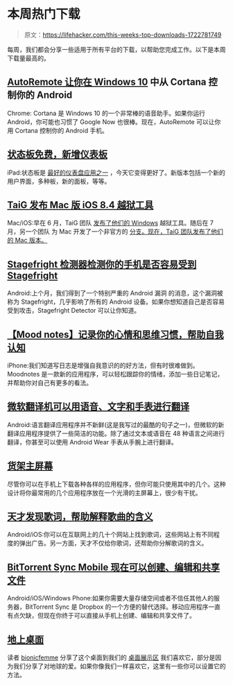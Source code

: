 # 本周热门下载

> 原文：<https://lifehacker.com/this-weeks-top-downloads-1722781749>

每周，我们都会分享一些适用于所有平台的下载，以帮助您完成工作。以下是本周下载量最高的。



## [AutoRemote 让你在 Windows 10](http://lifehacker.com/autoremote-lets-you-control-your-android-from-cortana-i-1721954052) 中从 Cortana 控制你的 Android

Chrome: Cortana 是 Windows 10 的一个非常棒的语音助手。如果你运行 Android，你可能也习惯了 Google Now 也很棒。现在，AutoRemote 可以让你用 Cortana 控制你的 Android 手机。

## [状态板免费，新增仪表板](http://lifehacker.com/status-board-goes-free-adds-new-dashboard-panels-1721325216)

iPad:状态板是 [最好的仪表盘应用之一](http://lifehacker.com/the-best-dashboard-apps-to-start-your-morning-right-612931694) ，今天它变得更好了。新版本包括一个新的用户界面，多种板，新的面板，等等。

## [TaiG 发布 Mac 版 iOS 8.4 越狱工具](http://lifehacker.com/taig-releases-ios-8-4-jailbreak-tool-for-mac-1721779983)

Mac/iOS:早在 6 月，TaiG 团队 [发布了他们的 Windows](http://lifehacker.com/ios-8-3-jailbreak-is-now-available-1713385514#_ga=1.92504981.968941705.1436971740) 越狱工具。随后在 7 月，另一个团队 为 Mac 开发了一个非官方的 [分支。现在，TaiG 团队发布了他们的 Mac 版本。](http://lifehacker.com/ios-8-4-jailbreak-is-now-available-for-mac-1717755247)

## [Stagefright 检测器检测你的手机是否容易受到 Stagefright](http://lifehacker.com/stagefright-detector-detects-if-your-phone-is-vulnerabl-1722662061)

Android:上个月，我们得到了一个特别严重的 Android 漏洞 的消息，这个漏洞被称为 Stagefright，几乎影响了所有的 Android 设备。如果你想知道自己是否容易受到攻击，Stagefright Detector 可以让你知道。

## [【Mood notes】记录你的心情和思维习惯，帮助自我认知](http://lifehacker.com/moodnotes-logs-your-mood-and-thinking-habits-to-help-wi-1722464149)

iPhone:我们知道写日志是增强自我意识的的好方法，但有时很难做到。Moodnotes 是一款新的应用程序，可以轻松跟踪你的情绪，添加一些日记笔记，并帮助你对自己有更多的看法。

## [微软翻译机可以用语音、文字和手表进行翻译](http://lifehacker.com/microsoft-translator-can-translate-with-voice-text-an-1722432376)

Android:语言翻译应用程序并不新鲜(这是我写过的最酷的句子之一)，但微软的新翻译应用程序提供了一些简洁的功能。除了通过文本或语音在 48 种语言之间进行翻译，你甚至可以使用 Android Wear 手表从手腕上进行翻译。

## [货架主屏幕](http://lifehacker.com/the-shelf-home-screen-1722564908)

尽管你可以在手机上下载各种各样的应用程序，但你可能只使用其中的几个。这种设计将你最常用的几个应用程序放在一个光滑的主屏幕上，很少有干扰。

## [天才发现歌词，帮助解释歌曲的含义](http://lifehacker.com/genius-finds-song-lyrics-helps-explain-a-songs-meaning-1722196301)

Android/iOS:你可以在互联网上的几十个网站上找到歌词，这些网站上有不同程度的弹出广告。另一方面，天才不仅给你歌词，还帮助你分解歌词的含义。

## [BitTorrent Sync Mobile 现在可以创建、编辑和共享文件](http://lifehacker.com/bittorent-sync-mobile-can-now-create-edit-and-share-fi-1722020455)

Android/iOS/Windows Phone:如果你需要大量存储空间或者不信任其他人的服务器，BitTorrent Sync 是 Dropbox 的一个方便的替代选择。移动应用程序一直有点欠缺，但现在你终于可以直接从手机上创建、编辑和共享文件了。

## [地上桌面](http://lifehacker.com/the-earthbound-desktop-1721828694)

读者 [bionicfemme](http://kinja.com/bionicfemme) 分享了这个桌面到我们的 [桌面展示区](http://kinja.com/tag/desktop-showcase) 我们喜欢它，部分是因为我们分享了对地球的爱。如果你像我们一样喜欢它，这里有一些你可以设置它的方法。
